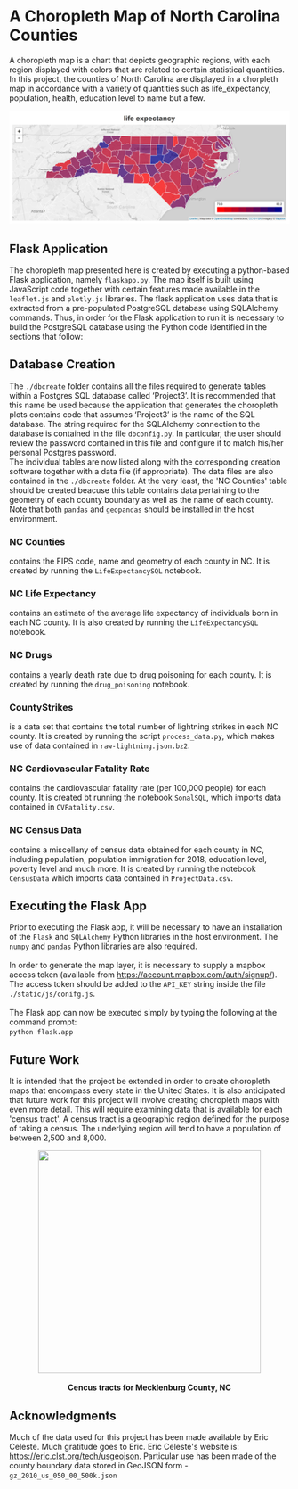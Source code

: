 # A Choropleth Map of North Carolina Counties

A choropleth map is a chart that depicts geographic regions, with each region displayed with colors that are related to certain statistical quantities. In this project, the counties of North Carolina are displayed in a chorpleth map in accordance with a variety of quantities such as life_expectancy, population, health, education level to name but a few.
<p align="center">
    <img src="life.png" width="800">  
</p>


## Flask Application ##

The choropleth map presented here is created by executing a python-based Flask application, namely ```flaskapp.py```. The map itself is built using JavaScript code together with certain features made available in the ```leaflet.js``` and ```plotly.js``` libraries. The flask application uses data that is extracted from a pre-populated PostgreSQL database using SQLAlchemy commands. Thus, in order for the Flask application to run it is necessary to build the PostgreSQL database using the Python code identified in the sections that follow:

## Database Creation ##
The ```./dbcreate``` folder contains all the files required to generate tables within a Postgres SQL database called ‘Project3’. 
It is recommended that this name be used because the application that generates the choropleth plots contains code that assumes ‘Project3’ is the name of the SQL database. 
The string required for the SQLAlchemy connection to the database is contained in the file ```dbconfig.py```. 
In particular, the user should review the password contained in this file and configure it to match his/her personal Postgres password.
<br>
The individual tables are now listed along with the corresponding creation software together with a data file (if appropriate). The data files are also contained in the ```./dbcreate``` folder. At the very least, the 'NC Counties' table should be created beacuse this table contains data pertaining to the geometry of each county boundary as well as the name of each county.
Note that both ```pandas``` and ```geopandas``` should be installed in the host environment.

### NC Counties ###
contains the FIPS code, name and geometry of each county in NC. It is created by running the ```LifeExpectancySQL``` notebook.

### NC Life Expectancy ###
contains an estimate of the average life expectancy of individuals born in each NC county. It is also created by running the ```LifeExpectancySQL``` notebook.

### NC Drugs ###
contains a yearly death rate due to drug poisoning for each county. It is created by running the ```drug_poisoning``` notebook.

### CountyStrikes ###
is a data set that contains the total number of lightning strikes in each NC county. It is created by running the script ```process_data.py```, which makes use of data contained in ```raw-lightning.json.bz2```.

### NC Cardiovascular Fatality Rate ###
contains the cardiovascular fatality rate (per 100,000 people) for each county. It is created bt running the notebook ```SonalSQL```, which imports data contained in ```CVFatality.csv```.

### NC Census Data ###
contains a miscellany of census data obtained for each county in NC, including population, population immigration for 2018, education level, poverty level and much more. It is created by running the notebook ```CensusData``` which imports data contained in ```ProjectData.csv```.

## Executing the Flask App ##

Prior to executing the Flask app, it will be necessary to have an installation of the ```Flask``` and ```SQLAlchemy``` Python libraries in the host environment. The ```numpy``` and ```pandas``` Python libraries are also required. 
<br>
<br>
In order to generate the map layer, it is necessary to supply a mapbox access token (available from https://account.mapbox.com/auth/signup/). The access token should be added to the ```API_KEY``` string inside the file ```./static/js/conifg.js```.
<br>
<br>
The Flask app can now be executed simply by typing the following at the command prompt:
<br>
```python flask.app```
<br>


## Future Work ##

It is intended that the project be extended in order to create choropleth maps that encompass every state in the United States.
It is also anticipated that future work for this project will involve creating choropleth maps with even more detail. This will require examining data that is available for each 'census tract'.
A census tract is a geographic region defined for the purpose of taking a census. The underlying region will tend to have a population of between 2,500 and 8,000. 

<p align="center">
    <img src="https://raw.githubusercontent.com/JerryGreenough/Mecklenburg-County/master/mecktracts.png" width="400" height="400">  
</p>

<p align="center">
    <strong>Cencus tracts for Mecklenburg County, NC</strong>
</p>

## Acknowledgments ##

Much of the data used for this project has been made available by Eric Celeste. Much gratitude goes to Eric.
Eric Celeste's website is: https://eric.clst.org/tech/usgeojson. Particular use has been made of the county boundary data stored in GeoJSON form - ```gz_2010_us_050_00_500k.json```

